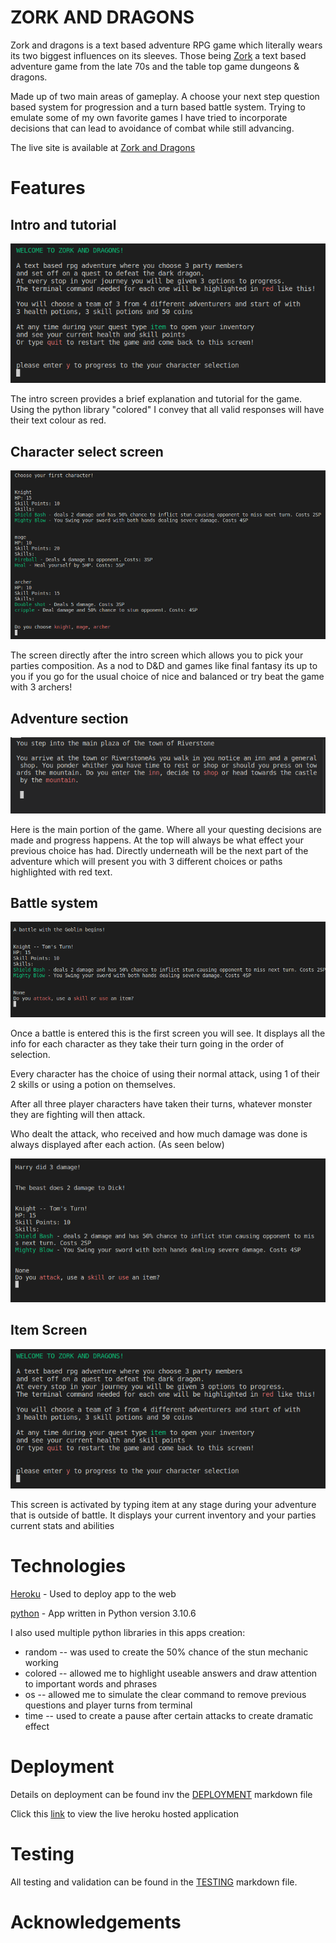 # **ZORK AND DRAGONS**

Zork and dragons is a text based adventure RPG game which literally wears its two biggest influences on its sleeves. Those being [Zork](https://en.wikipedia.org/wiki/Zork) a text based adventure game from the late 70s and the table top game dungeons & dragons.

Made up of two main areas of gameplay. A choose your next step question based system for progression and a turn based battle system. Trying to emulate some of my own favorite games I have tried to incorporate decisions that can lead to avoidance of combat while still advancing. 

The live site is available at [Zork and Dragons](https://zork-and-dragons.herokuapp.com/)

# Features

## Intro and tutorial

![Intro screen](./documentation/intro_screen.png)

The intro screen provides a brief explanation and tutorial for the game. Using the python library "colored" I convey that all valid responses will have their text colour as red. 

## Character select screen 

![Character Select Screen](./documentation/character_select.png)

The screen directly after the intro screen which allows you to pick your parties composition. As a nod to D&D and games like final fantasy its up to you if you go for the usual choice of nice and balanced or try beat the game with 3 archers!

## Adventure section

![Question Screen](./documentation/question_screen.png)

Here is the main portion of the game. Where all your questing decisions are made and progress happens. At the top will always be what effect your previous choice has had. Directly underneath will be the next part of the adventure which will present you with 3 different choices or paths highlighted with red text.

## Battle system

![Battle screen](./documentation/battle_screen.png)

Once a battle is entered this is the first screen you will see.
It displays all the info for each character as they take their turn going in the order of selection. 

Every character has the choice of using their normal attack, using 1 of their 2 skills or using a potion on themselves.

After all three player characters have taken their turns, whatever monster they are fighting will then attack.

Who dealt the attack, who received and how much damage was done is always displayed after each action. (As seen below)

![Attack display](./documentation/attack_state.png)

## Item Screen

![Item Screen](./documentation/intro_screen.png)

This screen is activated by typing item at any stage during your adventure that is outside of battle. It displays your current inventory and your parties current stats and abilities


# Technologies

[Heroku](https://heroku.com) - Used to deploy app to the web

[python](https://python.com) - App written in Python version 3.10.6

I also used multiple python libraries in this apps creation:

- random -- was used to create the 50% chance of the stun mechanic working 
- colored -- allowed me to highlight useable answers and draw attention to important words and phrases
- os -- allowed me to simulate the clear command to remove previous questions and player turns from terminal
- time -- used to create a pause after certain attacks to create dramatic effect

# Deployment

Details on deployment can be found inv the [DEPLOYMENT](./DEPLOYMENT.md) markdown file

Click this [link](https://zork-and-dragons.herokuapp.com/) to view the live heroku hosted application

# Testing

All testing and validation can be found in the [TESTING](./TESTING.md) markdown file.

# Acknowledgements

